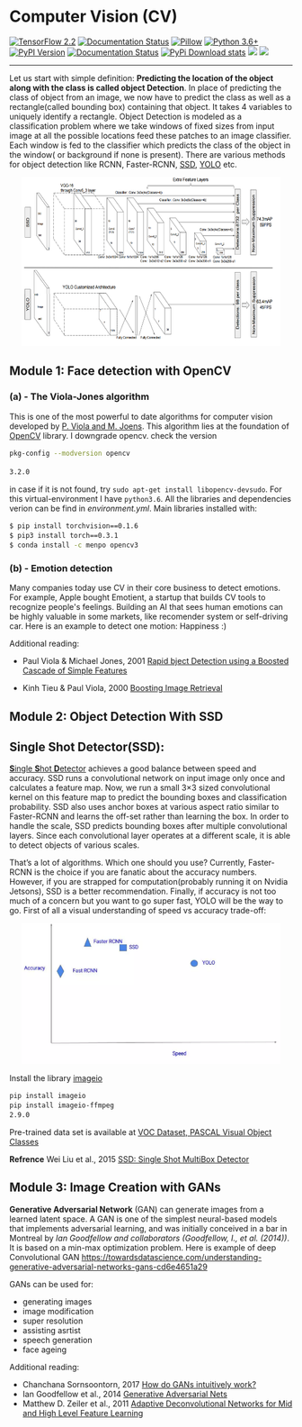 # Computer Vision (CV)

[![TensorFlow 2.2](https://img.shields.io/badge/TensorFlow-2.2-FF6F00?logo=tensorflow)](https://github.com/tensorflow/tensorflow/releases/tag/v2.2.0) [![Documentation Status](https://readthedocs.org/projects/tensorflow-object-detection-api-tutorial/badge/?version=latest)](http://tensorflow-object-detection-api-tutorial.readthedocs.io/en/latest/?badge=latest)
[![Pillow](https://readthedocs.org/projects/pillow/badge/?version=latest)](https://pillow.readthedocs.io/?badge=latest)
[![Python 3.6+](https://img.shields.io/badge/python-3.6-blue.svg)](https://www.python.org/downloads/release/python-360/)
[![PyPI Version](https://img.shields.io/pypi/v/imageio.svg)](https://pypi.python.org/pypi/imageio/)
[![Documentation Status](https://readthedocs.org/projects/imageio/badge/?version=latest)](https://imageio.readthedocs.io)
[![PyPi Download stats](http://pepy.tech/badge/imageio)](http://pepy.tech/project/imageio)
[![](https://img.shields.io/badge/torchvision-v0.1.6-green)](https://pypi.org/project/torchvision/0.1.6/)
[![](https://img.shields.io/badge/opencv-v3.2.0-blue)](https://github.com/opencv/opencv)


---
Let us start with simple definition: **Predicting the location of the object along with the class is called object Detection**. In place of predicting the class of object from an image, we now have to predict the class as well as a rectangle(called bounding box) containing that object. It takes 4 variables to uniquely identify a rectangle. Object Detection is modeled as a classification problem where we take windows of fixed sizes from input image at all the possible locations feed these patches to an image classifier. Each window is fed to the classifier which predicts the class of the object in the window( or background if none is present). There are various methods for object detection like RCNN, Faster-RCNN, [SSD](https://github.com/Foroozani/ComputerVision/tree/main/object_detection_SSD), [YOLO](https://github.com/Foroozani/Object_detect_YOLOV3V4) etc. 


<p align="center">
  <img width="460" height="300" src="https://github.com/Foroozani/ComputerVision/blob/main/image/ssd-yolo.png">
</p>


## Module 1: Face detection with OpenCV
### (a) - The Viola-Jones algorithm 
This is one of the most powerful to date algorithms for computer vision developed by [P. Viola and M. Joens](http://citeseerx.ist.psu.edu/viewdoc/download?doi=10.1.1.10.6807&rep=rep1&type=pdf). This algorithm lies at the foundation of [OpenCV](https://github.com/opencv/opencv) library. I downgrade opencv. check the version

```bash
pkg-config --modversion opencv

3.2.0
```
in case if it is not found, try `sudo apt-get install libopencv-devsudo`. For this virtual-environment I have `python3.6`. All the libraries and dependencies verion can be find in *environment.yml*. Main libraries installed with:

```bash 
$ pip install torchvision==0.1.6
$ pip3 install torch==0.3.1
$ conda install -c menpo opencv3

```

### (b) - Emotion detection
Many companies today use CV in their core business to detect emotions. For example, Apple bought Emotient, a startup that builds CV tools to recognize people's feelings.
Building an AI that sees human emotions can be highly valuable in some markets, like recomender system or self-driving car. Here is an example to detect one motion: Happiness :) 





Additional reading:

- Paul Viola & Michael Jones, 2001 [Rapid bject Detection using a Boosted Cascade of Simple Features](http://citeseerx.ist.psu.edu/viewdoc/download?doi=10.1.1.10.6807&rep=rep1&type=pdf)

- Kinh Tieu & Paul Viola, 2000 [Boosting Image Retrieval](http://citeseerx.ist.psu.edu/viewdoc/download?doi=10.1.1.136.2419&rep=rep1&type=pdf)    


## Module 2: Object Detection With SSD
## Single Shot Detector(SSD):

[**S**ingle **S**hot **D**etector](https://towardsdatascience.com/review-ssd-single-shot-detector-object-detection-851a94607d11)  achieves a good balance between speed and accuracy. SSD runs a convolutional network on input image only once and calculates a feature map. Now, we run a small 3×3 sized convolutional kernel on this feature map to predict the bounding boxes and classification probability. SSD also uses anchor boxes at various aspect ratio similar to Faster-RCNN and learns the off-set rather than learning the box. In order to handle the scale, SSD predicts bounding boxes after multiple convolutional layers. Since each convolutional layer operates at a different scale, it is able to detect objects of various scales.

That’s a lot of algorithms. Which one should you use? Currently, Faster-RCNN is the choice if you are fanatic about the accuracy numbers. However, if you are strapped for computation(probably running it on Nvidia Jetsons), SSD is a better recommendation. Finally, if accuracy is not too much of a concern but you want to go super fast, YOLO will be the way to go. First of all a visual understanding of speed vs accuracy trade-off:

<p align="center">
  <img width="460" height="250" src="https://github.com/Foroozani/ComputerVision/blob/main/image/comparision.png">
</p>

Install the library [imageio](https://imageio.readthedocs.io/en/stable/userapi.html)
```bash 
pip install imageio
pip install imageio-ffmpeg
2.9.0
```

Pre-trained data set is available at [VOC Dataset,  PASCAL Visual Object Classes ](http://host.robots.ox.ac.uk/pascal/VOC/index.html)

**Refrence** Wei Liu et al., 2015 [SSD: Single Shot MultiBox Detector](https://arxiv.org/pdf/1512.02325.pdf)




## Module 3: Image Creation with GANs

**Generative Adversarial Network** (GAN) can generate images from a learned latent space. A GAN is one of the simplest neural-based models that implements
adversarial learning, and was initially conceived in a bar in Montreal by _Ian Goodfellow and collaborators (Goodfellow, I., et al. (2014))_. It is based on a
min-max optimization problem. Here is example of deep Convolutional GAN 
 https://towardsdatascience.com/understanding-generative-adversarial-networks-gans-cd6e4651a29
 
 GANs can be used for:
 
 - generating images
 - image modification 
 - super resolution 
 - assisting asrtist  
 - speech generation 
 - face ageing 
 
 
Additional reading:

- Chanchana Sornsoontorn, 2017 [How do GANs intuitively work?](https://hackernoon.com/how-do-gans-intuitively-work-2dda07f247a1)
- Ian Goodfellow et al., 2014 [ Generative Adversarial Nets](https://arxiv.org/pdf/1406.2661.pdf)
- Matthew D. Zeiler et al., 2011 [Adaptive Deconvolutional Networks for Mid and High Level Feature Learning](http://citeseerx.ist.psu.edu/viewdoc/download?doi=10.1.1.227.7393&rep=rep1&type=pdf)
